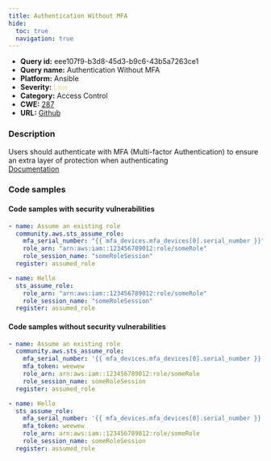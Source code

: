 ```yaml
---
title: Authentication Without MFA
hide:
  toc: true
  navigation: true
---
```


<style>
  .highlight .hll {
    background-color: #ff171742;
  }
  .md-content {
    max-width: 1100px;
    margin: 0 auto;
  }
</style>

-   **Query id:** eee107f9-b3d8-45d3-b9c6-43b5a7263ce1
-   **Query name:** Authentication Without MFA
-   **Platform:** Ansible
-   **Severity:** <span style="color:#edd57e">Low</span>
-   **Category:** Access Control
-   **CWE:** <a href="https://cwe.mitre.org/data/definitions/287.html" onclick="newWindowOpenerSafe(event, 'https://cwe.mitre.org/data/definitions/287.html')">287</a>
-   **URL:** [Github](https://github.com/Checkmarx/kics/tree/master/assets/queries/ansible/aws/authentication_without_mfa)

### Description
Users should authenticate with MFA (Multi-factor Authentication) to ensure an extra layer of protection when authenticating<br>
[Documentation](https://docs.ansible.com/ansible/latest/collections/community/aws/iam_mfa_device_info_module.html)

### Code samples
#### Code samples with security vulnerabilities
```yaml title="Positive test num. 1 - yaml file" hl_lines="9 2"
- name: Assume an existing role
  community.aws.sts_assume_role:
    mfa_serial_number: "{{ mfa_devices.mfa_devices[0].serial_number }}"
    role_arn: "arn:aws:iam::123456789012:role/someRole"
    role_session_name: "someRoleSession"
  register: assumed_role

- name: Hello
  sts_assume_role:
    role_arn: "arn:aws:iam::123456789012:role/someRole"
    role_session_name: "someRoleSession"
  register: assumed_role

```


#### Code samples without security vulnerabilities
```yaml title="Negative test num. 1 - yaml file"
- name: Assume an existing role
  community.aws.sts_assume_role:
    mfa_serial_number: '{{ mfa_devices.mfa_devices[0].serial_number }}'
    mfa_token: weewew
    role_arn: arn:aws:iam::123456789012:role/someRole
    role_session_name: someRoleSession
  register: assumed_role

- name: Hello
  sts_assume_role:
    mfa_serial_number: '{{ mfa_devices.mfa_devices[0].serial_number }}'
    mfa_token: weewew
    role_arn: arn:aws:iam::123456789012:role/someRole
    role_session_name: someRoleSession
  register: assumed_role

```
